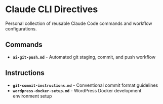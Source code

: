 # Claude CLI Directives

Personal collection of reusable Claude Code commands and workflow configurations.

## Commands

- **`ai-git-push.md`** - Automated git staging, commit, and push workflow

## Instructions

- **`git-commit-instructions.md`** - Conventional commit format guidelines
- **`wordpress-docker-setup.md`** - WordPress Docker development environment setup